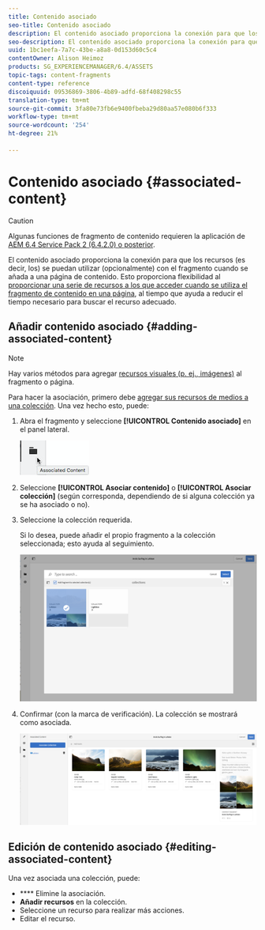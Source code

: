 ```yaml
---
title: Contenido asociado
seo-title: Contenido asociado
description: El contenido asociado proporciona la conexión para que los recursos se puedan utilizar (opcionalmente) con el fragmento cuando se añada a una página de contenido.
seo-description: El contenido asociado proporciona la conexión para que los recursos se puedan utilizar (opcionalmente) con el fragmento cuando se añada a una página de contenido.
uuid: 1bc1eefa-7a7c-43be-a8a8-0d153d60c5c4
contentOwner: Alison Heimoz
products: SG_EXPERIENCEMANAGER/6.4/ASSETS
topic-tags: content-fragments
content-type: reference
discoiquuid: 09536869-3806-4b89-adfd-68f408298c55
translation-type: tm+mt
source-git-commit: 3fa80e73fb6e9400fbeba29d80aa57e080b6f333
workflow-type: tm+mt
source-wordcount: '254'
ht-degree: 21%

---
```



# Contenido asociado {#associated-content}

>[!CAUTION]
>
>Algunas funciones de fragmento de contenido requieren la aplicación de [AEM 6.4 Service Pack 2 (6.4.2.0) o posterior](/help/release-notes/sp-release-notes.md).

El contenido asociado proporciona la conexión para que los recursos (es decir, los) se puedan utilizar (opcionalmente) con el fragmento cuando se añada a una página de contenido. Esto proporciona flexibilidad al [proporcionar una serie de recursos a los que acceder cuando se utiliza el fragmento de contenido en una página](/help/sites-authoring/content-fragments.md#using-associated-content), al tiempo que ayuda a reducir el tiempo necesario para buscar el recurso adecuado.

## Añadir contenido asociado {#adding-associated-content}

>[!NOTE]
>
>Hay varios métodos para agregar [recursos visuales (p. ej., imágenes)](content-fragments.md#fragments-with-visual-assets) al fragmento o página.

Para hacer la asociación, primero debe [agregar sus recursos de medios a una colección](managing-collections-touch-ui.md#adding-assets-to-a-collection). Una vez hecho esto, puede:

1. Abra el fragmento y seleccione **[!UICONTROL Contenido asociado]** en el panel lateral.

   ![chlimage_1-207](assets/chlimage_1-207.png)

1. Seleccione **[!UICONTROL Asociar contenido]** o **[!UICONTROL Asociar colección]** (según corresponda, dependiendo de si alguna colección ya se ha asociado o no).
1. Seleccione la colección requerida.

   Si lo desea, puede añadir el propio fragmento a la colección seleccionada; esto ayuda al seguimiento.

   ![cfm-6420-04](assets/cfm-6420-04.png)

1. Confirmar (con la marca de verificación). La colección se mostrará como asociada.

   ![cfm-6420-05](assets/cfm-6420-05.png)

## Edición de contenido asociado {#editing-associated-content}

Una vez asociada una colección, puede:

* **** Elimine la asociación.
* **Añadir recursos** en la colección.
* Seleccione un recurso para realizar más acciones.
* Editar el recurso.

